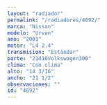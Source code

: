 ```yaml
---
layout: "radiador"
permalink: "/radiadores/4692/"
marca: "Nissan"
modelo: "Urvan"
ano: "2001"
motor: "L4 2.4"
transmision: "Estándar"
parte: "21410Volkswagen300"
clima: "Con clima"
alto: "14 3/16"
ancho: "21 1/2"
observaciones: ""
id: "4692"
---
```


